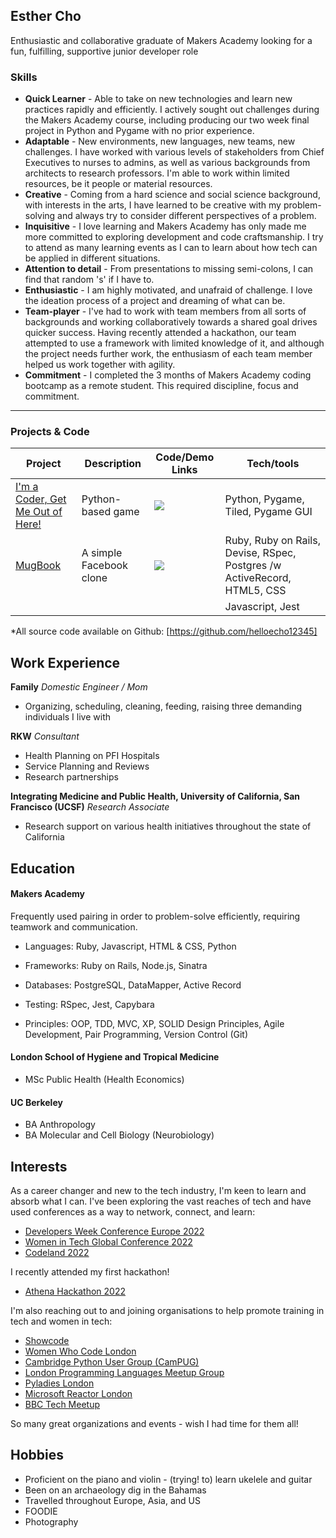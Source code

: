 ## Esther Cho

Enthusiastic and collaborative graduate of Makers Academy looking for a fun, fulfilling, supportive junior developer role

### <a name="skills">Skills</a>

- **Quick Learner** - Able to take on new technologies and learn new practices rapidly and efficiently. I actively sought out challenges during the Makers Academy course, including producing our two week final project in Python and Pygame with no prior experience.
- **Adaptable** - New environments, new languages, new teams, new challenges. I have worked with various levels of stakeholders from Chief Executives to nurses to admins, as well as various backgrounds from architects to research professors. I'm able to work within limited resources, be it people or material resources.
- **Creative** - Coming from a hard science and social science background, with interests in the arts, I have learned to be creative with my problem-solving and always try to consider different perspectives of a problem.
- **Inquisitive** - I love learning and Makers Academy has only made me more committed to exploring development and code craftsmanship. I try to attend as many learning events as I can to learn about how tech can be applied in different situations.
- **Attention to detail** - From presentations to missing semi-colons, I can find that random 's' if I have to.
- **Enthusiastic** - I am highly motivated, and unafraid of challenge. I love the ideation process of a project and dreaming of what can be. 
- **Team-player** - I've had to work with team members from all sorts of backgrounds and working collaboratively towards a shared goal drives quicker success. Having recently attended a hackathon, our team attempted to use a framework with limited knowledge of it, and although the project needs further work, the enthusiasm of each team member helped us work together with agility.
- **Commitment** - I completed the 3 months of Makers Academy coding bootcamp as a remote student. This required discipline, focus and commitment.

***



### <a name="projects">Projects & Code</a>
Project | Description | Code/Demo Links | Tech/tools |
---- | --- | --- | --- |
[I'm a Coder, Get Me Out of Here!][1]  | Python-based game | [![](https://cloud.githubusercontent.com/assets/12953472/18687862/de8df31e-7f79-11e6-937c-f20c0e0ee2b4.png)][1] | Python, Pygame, Tiled, Pygame GUI |
[MugBook][2] | A simple Facebook clone | [![](https://cloud.githubusercontent.com/assets/12953472/18687862/de8df31e-7f79-11e6-937c-f20c0e0ee2b4.png)][2] | Ruby, Ruby on Rails, Devise, RSpec, Postgres /w ActiveRecord, HTML5, CSS |
|   |   |   |Javascript, Jest             |

*All source code available on Github: [https://github.com/helloecho12345]

## Work Experience

**Family** 
_Domestic Engineer / Mom_

- Organizing, scheduling, cleaning, feeding, raising three demanding individuals I live with

**RKW**
_Consultant_

- Health Planning on PFI Hospitals
- Service Planning and Reviews
- Research partnerships

**Integrating Medicine and Public Health, University of California, San Francisco (UCSF)**
_Research Associate_

- Research support on various health initiatives throughout the state of California


## Education

#### Makers Academy

Frequently used pairing in order to problem-solve efficiently, requiring teamwork and communication.

- Languages: Ruby, Javascript, HTML & CSS, Python

- Frameworks: Ruby on Rails, Node.js, Sinatra

- Databases: PostgreSQL, DataMapper, Active Record

- Testing: RSpec, Jest, Capybara

- Principles: OOP, TDD, MVC, XP, SOLID Design Principles, Agile Development, Pair Programming, Version Control (Git)


#### London School of Hygiene and Tropical Medicine

- MSc Public Health (Health Economics)

#### UC Berkeley

- BA Anthropology
- BA Molecular and Cell Biology (Neurobiology)


## Interests

As a career changer and new to the tech industry, I'm keen to learn and absorb what I can. I've been exploring the vast reaches of tech and have used conferences as a way to network, connect, and learn:

* [Developers Week Conference Europe 2022][4]
* [Women in Tech Global Conference 2022][5]
* [Codeland 2022][13]

I recently attended my first hackathon!

* [Athena Hackathon 2022][3]

I'm also reaching out to and joining organisations to help promote training in tech and women in tech:

* [Showcode][7]
* [Women Who Code London][6]
* [Cambridge Python User Group (CamPUG)][8]
* [London Programming Languages Meetup Group][9]
* [Pyladies London][10]
* [Microsoft Reactor London][11]
* [BBC Tech Meetup][12]

So many great organizations and events - wish I had time for them all!

## Hobbies
- Proficient on the piano and violin - (trying! to) learn ukelele and guitar
- Been on an archaeology dig in the Bahamas
- Travelled throughout Europe, Asia, and US
- FOODIE
- Photography

[1]: https://github.com/helloecho12345/Im-a-coder-get-me-out-of-here
[2]: https://github.com/helloecho12345/acebook-mugbook
[3]: https://www.showcode.io/athena-hack-2022/?utm_medium=schedulesocial
[4]: https://www.developerweek.com/europe/conference/agenda/
[5]: https://www.womentech.net/en-us/women-tech-conference
[6]: https://www.womenwhocode.com/london
[7]: https://www.showcode.io/
[8]: https://www.meetup.com/CamPUG/
[9]: https://www.meetup.com/london-programming-languages-meetup-group/
[10]: https://pyladies.com/
[11]: https://developer.microsoft.com/en-us/reactor/
[12]: https://www.bbc.co.uk/programmes/articles/4BCZv12wbBYcsyKMbpyT574/bbc-tech-meetup
[13]: https://codelandconf.com/
